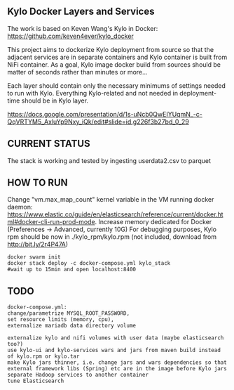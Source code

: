 ## Kylo Docker Layers and Services

The work is based on Keven Wang's Kylo in Docker: https://github.com/keven4ever/kylo_docker

This project aims to dockerize Kylo deployment from source so that the adjacent
services are in separate containers and Kylo container is built from NiFi container.
As a goal, Kylo image docker build from sources should be matter of seconds rather than minutes or more...

Each layer should contain only the necessary minimums of settings needed to run with Kylo.
Everything Kylo-related and not needed in deployment-time should be in Kylo layer.

https://docs.google.com/presentation/d/1s-uNcb0QwEIYUqmN_-c-QqVRTYM5_AxluYp9Nxy_iQk/edit#slide=id.g226f3b27bd_0_29

## CURRENT STATUS
The stack is working and tested by ingesting userdata2.csv to parquet

## HOW TO RUN
Change "vm.max_map_count" kernel variable in the VM running docker daemon: https://www.elastic.co/guide/en/elasticsearch/reference/current/docker.html#docker-cli-run-prod-mode.
Increase memory dedicated for Docker (Preferences -> Advanced, currently 10G)
For debugging purposes, Kylo rpm should be now in ./kylo_rpm/kylo.rpm (not included, download from http://bit.ly/2r4P47A)

```
docker swarm init
docker stack deploy -c docker-compose.yml kylo_stack
#wait up to 15min and open localhost:8400
```

## TODO

```
docker-compose.yml:
change/parametrize MYSQL_ROOT_PASSWORD,
set resource limits (memory, cpu),
externalize mariadb data directory volume
```
```
externalize kylo and nifi volumes with user data (maybe elasticsearch too?)
use kylo-ui and kylo-services wars and jars from maven build instead of kylo.rpm or kylo.tar
make Kylo jars thinner, i.e. change jars and wars dependencies so that external framework libs (Spring) etc are in the image before Kylo jars
separate Hadoop services to another container
tune Elasticsearch
```
